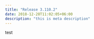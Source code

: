 ```yaml
---
title: "Release 3.110.2"
date: 2018-12-28T11:02:05+06:00
description: "this is meta description"
---
```


test
